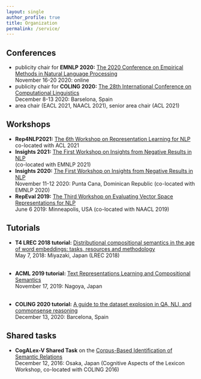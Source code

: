 ```yaml
---
layout: single
author_profile: true
title: Organization
permalink: /service/
---
```


## Conferences

* publicity chair for **EMNLP 2020:** [The 2020 Conference on Empirical Methods in Natural Language Processing](https://2020.emnlp.org/) <br/> November 16-20 2020: online
* publicity chair for **COLING 2020:** [The 28th International Conference on Computational Linguistics](https://coling2020.org/) <br/>
            December 8-13 2020: Barselona, Spain
* area chair (EACL 2021, NAACL 2021), senior area chair (ACL 2021)   

## Workshops

* **Rep4NLP2021:** [The 6th Workshop on Representation Learning for NLP](https://sites.google.com/view/repl4nlp-2021/) <br/>
  co-located with ACL 2021
* **Insights 2021:** [The First Workshop on Insights from Negative Results in NLP](https://insights-workshop.github.io/) <br/>
  (co-located with EMNLP 2021)  
* **Insights 2020:** [The First Workshop on Insights from Negative Results in NLP](https://insights-workshop.github.io/) <br/>
  November 11-12 2020: Punta Cana, Dominican Republic (co-located with EMNLP 2020)
* **RepEval 2019:** [The Third Workshop on Evaluating Vector Space Representations for NLP](https://repeval2019.github.io/) <br/>
  June 6 2019: Minneapolis, USA (co-located with NAACL 2019)

            
            
## Tutorials

* **T4 LREC 2018 tutorial:** [Distributional compositional semantics in the age of word embeddings: tasks, resources and methodology](http://text-machine.cs.uml.edu/lrec2018_t4/index.html) <br/>
            May 7, 2018: Miyazaki, Japan (LREC 2018) </p> <br/>
* **ACML 2019 tutorial:** [Text Representations Learning and Compositional Semantics](http://www.acml-conf.org/2019/tutorials/) <br/>
            November 17, 2019: Nagoya, Japan</p> <br/>
* **COLING 2020 tutorial:** [A guide to the dataset explosion in QA, NLI, and commonsense reasoning](https://coling2020.org/pages/tutorials) <br/>
            December 13, 2020: Barcelona, Spain</p>             
            
## Shared tasks

* **CogALex-V Shared Task** on the [Corpus-Based Identification of Semantic Relations](https://aclweb.org/anthology/papers/W/W16/W16-5309/) <br/>
            December 12, 2016: Osaka, Japan (Cognitive Aspects of the Lexicon Workshop, co-located with COLING 2016) </p> <br/>
            
            